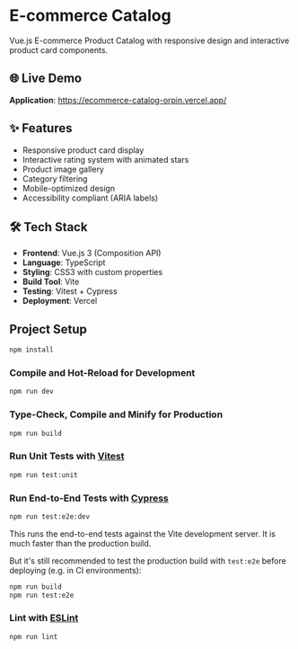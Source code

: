 # E-commerce Catalog

Vue.js E-commerce Product Catalog with responsive design and interactive product card components.

## 🌐 Live Demo
**Application**: https://ecommerce-catalog-orpin.vercel.app/

## ✨ Features
- Responsive product card display
- Interactive rating system with animated stars
- Product image gallery
- Category filtering
- Mobile-optimized design
- Accessibility compliant (ARIA labels)

## 🛠️ Tech Stack
- **Frontend**: Vue.js 3 (Composition API)
- **Language**: TypeScript
- **Styling**: CSS3 with custom properties
- **Build Tool**: Vite
- **Testing**: Vitest + Cypress
- **Deployment**: Vercel

## Project Setup

```sh
npm install
```

### Compile and Hot-Reload for Development

```sh
npm run dev
```

### Type-Check, Compile and Minify for Production

```sh
npm run build
```

### Run Unit Tests with [Vitest](https://vitest.dev/)

```sh
npm run test:unit
```

### Run End-to-End Tests with [Cypress](https://www.cypress.io/)

```sh
npm run test:e2e:dev
```

This runs the end-to-end tests against the Vite development server.
It is much faster than the production build.

But it's still recommended to test the production build with `test:e2e` before deploying (e.g. in CI environments):

```sh
npm run build
npm run test:e2e
```

### Lint with [ESLint](https://eslint.org/)

```sh
npm run lint
```
